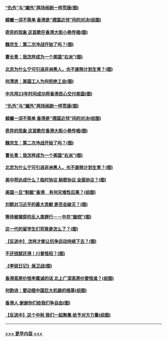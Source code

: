 #### [“仇外”与“媚外”两场闹剧一样荒唐(图)](../pages/p4/907689.md?t=09181544) 
#### [蟑螂一词不简单 香港是“德国近邻”间的对决(组图)](../pages/p4/907618.md?t=09181544) 
#### [奇异的现象 这首歌在香港大街小巷传唱(图)](../pages/p4/907583.md?t=09181544) 
#### [魏京生：第二次冷战开始了吗？(图)](../pages/p4/907581.md?t=09181544) 
#### [曹长青：我怎样成为一个美国“右派”(图)](../pages/p4/907580.md?t=09181544) 
#### [北京为什么宁可引进非洲黑人，也不废除计划生育？(图)](../pages/p4/907577.md?t=09181544) 
#### [何清涟：美国工人为何拒绝工会(图)](../pages/p4/907701.md?t=09181544) 
#### [中共用23年时间成功将香港民心交付美国(图)](../pages/p4/907698.md?t=09181544) 
#### [“仇外”与“媚外”两场闹剧一样荒唐(图)](../pages/p4/907689.md?t=09181544) 
#### [蟑螂一词不简单 香港是“德国近邻”间的对决(组图)](../pages/p4/907618.md?t=09181544) 
#### [奇异的现象 这首歌在香港大街小巷传唱(图)](../pages/p4/907583.md?t=09181544) 
#### [魏京生：第二次冷战开始了吗？(图)](../pages/p4/907581.md?t=09181544) 
#### [曹长青：我怎样成为一个美国“右派”(图)](../pages/p4/907580.md?t=09181544) 
#### [北京为什么宁可引进非洲黑人，也不废除计划生育？(图)](../pages/p4/907577.md?t=09181544) 
#### [美中将达成什么？临时协议 秘密协议 全面协议？(图)](../pages/p4/907576.md?t=09181544) 
#### [美国一旦“制裁”香港　有何灾难性后果？(组图)](../pages/p4/907575.md?t=09181544) 
#### [刘鹤对习近平的最大贡献 是否会破灭？(图)](../pages/p4/907509.md?t=09181544) 
#### [等待被揭穿的反人类罪行－－中共“脑控”(图)](../pages/p4/907167.md?t=09181544) 
#### [这一代的留学生们究竟是怎么了？(图)](../pages/p4/907473.md?t=09181544) 
#### [【反送中】 怎样才能让抗争运动持续下去？(图)](../pages/p4/907466.md?t=09181544) 
#### [不还钱就还港！川普怪招？(图)](../pages/p4/907474.md?t=09181544) 
#### [《李锐日记》保卫战(图)](../pages/p4/907465.md?t=09181544) 
#### [香港高房价怪李嘉诚的话 北上广深高房价要怪谁？(组图)](../pages/p4/907471.md?t=09181544) 
#### [何韵诗：要动摇中国巨大机器的根基(组图)](../pages/p4/907469.md?t=09181544) 
#### [香港人 谢谢你们给我们争自由(图)](../pages/p4/907402.md?t=09181544) 
#### [【反送中】这个中秋 我们一起聚集 给予对方力量(组图)](../pages/p4/907401.md?t=09181544) 

----
#### [ >>> 更早内容 <<< ](../indexes/p4-earlier.md)
